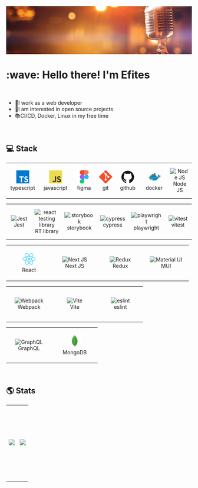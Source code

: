 <div>
  <img src="https://github.com/efites/efites/blob/main/images/micro_short.jpg" alt="background" align="center" style="max-height:130px;width:100%;object-fit:cover;" />
</div>

<h1 align="left">:wave: Hello there! I'm Efites</h1>

<br>

- 🌱I work as a web developer
- 👯I am interested in open source projects
- 📚CI/CD, Docker, Linux in my free time

<br>

<h2 align="left" >💻 Stack</h2>

<table width='100%'>
  <tr>
    <td align="center" width="110" height="90">
        <img src="https://raw.githubusercontent.com/devicons/devicon/1119b9f84c0290e0f0b38982099a2bd027a48bf1/icons/typescript/typescript-original.svg" width="36" height="36" alt="typescript" />
      <br>typescript
    </td>
    <td align="center" width="110" height="90">
      <img src="https://raw.githubusercontent.com/devicons/devicon/1119b9f84c0290e0f0b38982099a2bd027a48bf1/icons/javascript/javascript-original.svg" width="36" height="36" alt="javascript" />
      <br>javascript
    </td>
    <td align="center" width="110" height="90">
        <img src="https://raw.githubusercontent.com/devicons/devicon/1119b9f84c0290e0f0b38982099a2bd027a48bf1/icons/figma/figma-original.svg" width="36" height="36" alt="figma" />
      <br>figma
    </td>
    <td align="center" width="110" height="90">
        <img src="https://raw.githubusercontent.com/devicons/devicon/1119b9f84c0290e0f0b38982099a2bd027a48bf1/icons/git/git-original.svg" width="36" height="36" alt="git" />
      <br>git
    </td>
     <td align="center" width="110" height="90"> 
        <img src="https://github.com/devicons/devicon/blob/master/icons/github/github-original.svg" width="36" height="36" alt="github" />
      <br>github
    </td>
    <td align="center" width="110" height="90"> 
        <img src="https://github.com/devicons/devicon/blob/master/icons/docker/docker-original.svg" width="36" height="36" alt="docker" />
      <br>docker
    </td>
    <td align="center" width="110" height="90"> 
        <img src="https://brandeps.com/icon-download/N/Nodejs-icon-vector-02.svg" width="36" height="36" alt="Node JS" />
      <br>Node JS
    </td>
  </tr> 
</table>

<table width='100%'>
  <tr>
     <td align="center" width="110" height="90"> 
        <img src="https://brandeps.com/icon-download/J/Jest-icon-vector-02.svg" width="36" height="36" alt="Jest" />
      <br>Jest
    </td>
    <td align="center" width="110" height="90"> 
        <img src="https://assets.devographics.com/projects/testing_library.png" width="36" height="36" alt="react testing library" />
      <br>RT library
    </td>
        <td align="center" width="110" height="90"> 
        <img src="https://brandeps.com/icon-download/S/Storybook-icon-vector-02.svg" width="36" height="36" alt="storybook" />
      <br>storybook
    </td>
    <td align="center" width="110" height="90"> 
        <img src="https://brandeps.com/icon-download/C/Cypress-icon-vector-01.svg" width="36" height="36" alt="cypress" />
      <br>cypress
    </td>
    <td align="center" width="110" height="90"> 
        <img src="https://playwright.dev/img/playwright-logo.svg" width="36" height="36" alt="playwright" />
      <br>playwright
    </td>
    <td align="center" width="110" height="90"> 
        <img src="https://avatars.githubusercontent.com/u/95747107?v=4" width="36" height="36" alt="vitest" />
      <br>vitest
    </td>
  </tr> 
</table>

<table width='100%'>
  <tr>
   <td align="center" width="110" height="90">
        <img src="https://github.com/devicons/devicon/blob/master/icons/react/react-original.svg" width="36" height="36" alt="React" />
      <br>React
    </td>
     <td align="center" width="110" height="90">
        <img src="https://raw.githubusercontent.com/samfromaway/samfromaway/master/.github/images/nextjs.png" width="36" height="36" alt="Next JS" />
      <br>Next JS
    </td>
 <td align="center" width="110" height="90">
        <img src="https://cdn.worldvectorlogo.com/logos/redux.svg" width="36" height="36" alt="Redux" />
      <br>Redux
    </td>
     <td align="center" width="110" height="90">
        <img src="https://media.zeemly.com/zeemly/product/material-ui.png" width="36" height="36" alt="Material UI" />
      <br>MUI
    </td>
  </tr
</table>

<table width='100%'>
<tr>
    <td align="center" width="110" height="90"> 
        <img src="https://brandeps.com/icon-download/W/Webpack-icon-vector-02.svg" width="36" height="36" alt="Webpack" />
      <br>Webpack
    </td>
    <td align="center" width="110" height="90"> 
        <img src="https://vitejs.dev/logo.svg" width="36" height="36" alt="Vite" />
      <br>Vite
    </td>
      <td align="center" width="110" height="90">
        <img src="https://brandeps.com/icon-download/E/Eslint-icon-vector-02.svg" width="36" height="36" alt="eslint" />
      <br>eslint
    </td>
  </tr> 
</table>

<table width='100%'>
  <tr>
    <td align="center" width="110" height="90">
        <img src="https://upload.wikimedia.org/wikipedia/commons/thumb/1/17/GraphQL_Logo.svg/2048px-GraphQL_Logo.svg.png" width="36" height="36" alt="GraphQL" />
      <br>GraphQL
    </td>
    <td align="center" width="110" height="90">
        <img src="https://github.com/devicons/devicon/blob/master/icons/mongodb/mongodb-original.svg" width="36" height="36" alt="Mongo DB" />
      <br>MongoDB
    </td>
  </tr> 
</table>

<br>

<h2 align="left" >🌎 Stats</h2>

<table width='100%' border="0">
  <tr border="0">
    <td align="center" width="50%" height="200" border="0">
        <img src="https://nirzak-streak-stats.vercel.app/?user=efites&theme=vue&hide_border=false" />
    </td>
    <td align="center" width="50%" height="200" border="0">
        <img src="https://github-readme-stats.vercel.app/api/top-langs/?username=efites&theme=vue&hide_border=false&include_all_commits=false&count_private=false&layout=compact" />
    </td>
  </tr> 
</table>
